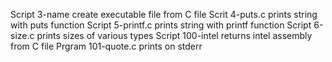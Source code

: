 Script 3-name create executable file from C file
Scrit 4-puts.c prints string with puts function
Script 5-printf.c prints string with printf function
Script 6-size.c prints sizes of various types
Script 100-intel returns intel assembly from C file
Prgram 101-quote.c prints on stderr
